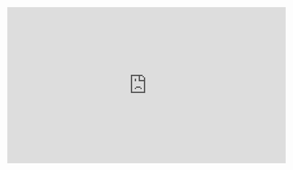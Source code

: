 <iframe src="https://player.vimeo.com/video/312828887" width="640" height="360" frameborder="0" webkitallowfullscreen mozallowfullscreen allowfullscreen></iframe>